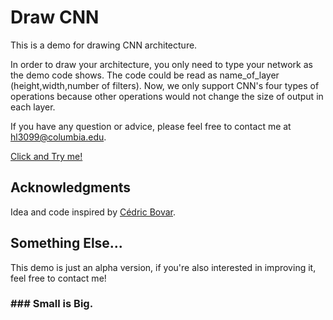 # Draw CNN

This is a demo for drawing CNN architecture. 

In order to draw your architecture, you only need to type your network as the demo code shows. The code could be read as name_of_layer (height,width,number of filters). Now, we only support CNN's four types of operations because other operations would not change the size of output in each layer. 

If you have any question or advice, please feel free to contact me at hl3099@columbia.edu. 

[Click and Try me!](https://hongyu-li.github.io/CNN_draw/)

## Acknowledgments
Idea and code inspired by [Cédric Bovar](https://github.com/cbovar). 

## Something Else...
This demo is just an alpha version, if you're also interested in improving it, feel free to contact me!

### \### Small is Big.
